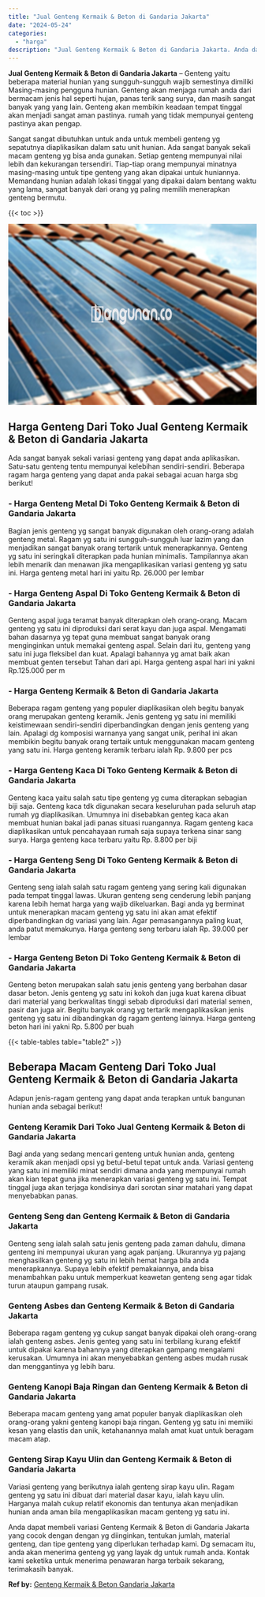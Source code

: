 ```yaml
---
title: "Jual Genteng Kermaik & Beton di Gandaria Jakarta"
date: "2024-05-24"
categories: 
  - "harga"
description: "Jual Genteng Kermaik & Beton di Gandaria Jakarta. Anda dapat membeli variasi Genteng Kermaik & Beton di Gandaria Jakarta yang cocok dengan dengan yg diingink..."
---
```


**Jual Genteng Kermaik & Beton di Gandaria Jakarta** – Genteng yaitu beberapa material hunian yang sungguh-sungguh wajib semestinya dimiliki Masing-masing pengguna hunian. Genteng akan menjaga rumah anda dari bermacam jenis hal seperti hujan, panas terik sang surya, dan masih sangat banyak yang yang lain. Genteng akan membikin keadaan tempat tinggal akan menjadi sangat aman pastinya. rumah yang tidak mempunyai genteng pastinya akan pengap.

Sangat sangat dibutuhkan untuk anda untuk membeli genteng yg sepatutnya diaplikasikan dalam satu unit hunian. Ada sangat banyak sekali macam genteng yg bisa anda gunakan. Setiap genteng mempunyai nilai lebih dan kekurangan tersendiri. Tiap-tiap orang mempunyai minatnya masing-masing untuk tipe genteng yang akan dipakai untuk huniannya. Memandang hunian adalah lokasi tinggal yang dipakai dalam bentang waktu yang lama, sangat banyak dari orang yg paling memilih menerapkan genteng bermutu.

{{< toc >}}

![Jual Genteng Kermaik & Beton di Gandaria Jakarta](/images/genteng-minimalis-murah02.png)

## Harga Genteng Dari Toko Jual Genteng Kermaik & Beton di Gandaria Jakarta

Ada sangat banyak sekali variasi genteng yang dapat anda aplikasikan. Satu-satu genteng tentu mempunyai kelebihan sendiri-sendiri. Beberapa ragam harga genteng yang dapat anda pakai sebagai acuan harga sbg berikut!

### \- Harga Genteng Metal Di Toko Genteng Kermaik & Beton di Gandaria Jakarta

Bagian jenis genteng yg sangat banyak digunakan oleh orang-orang adalah genteng metal. Ragam yg satu ini sungguh-sungguh luar lazim yang dan menjadikan sangat banyak orang tertarik untuk menerapkannya. Genteng yg satu ini seringkali diterapkan pada hunian minimalis. Tampilannya akan lebih menarik dan menawan jika mengaplikasikan variasi genteng yg satu ini. Harga genteng metal hari ini yaitu Rp. 26.000 per lembar

### \- Harga Genteng Aspal Di Toko Genteng Kermaik & Beton di Gandaria Jakarta

Genteng aspal juga teramat banyak diterapkan oleh orang-orang. Macam genteng yg satu ini diproduksi dari serat kayu dan juga aspal. Mengamati bahan dasarnya yg tepat guna membuat sangat banyak orang menginginkan untuk memakai genteng aspal. Selain dari itu, genteng yang satu ini juga fleksibel dan kuat. Apalagi bahannya yg amat baik akan membuat genten tersebut Tahan dari api. Harga genteng aspal hari ini yakni Rp.125.000 per m

### \- Harga Genteng Kermaik & Beton di Gandaria Jakarta

Beberapa ragam genteng yang populer diaplikasikan oleh begitu banyak orang merupakan genteng keramik. Jenis genteng yg satu ini memiliki keistimewaan sendiri-sendiri diperbandingkan dengan jenis genteng yang lain. Apalagi dg komposisi warnanya yang sangat unik, perihal ini akan membikin begitu banyak orang tertaik untuk menggunakan macam genteng yang satu ini. Harga genteng keramik terbaru ialah Rp. 9.800 per pcs

### \- Harga Genteng Kaca Di Toko Genteng Kermaik & Beton di Gandaria Jakarta

Genteng kaca yaitu salah satu tipe genteng yg cuma diterapkan sebagian biji saja. Genteng kaca tdk digunakan secara keseluruhan pada seluruh atap rumah yg diaplikasikan. Umumnya ini disebabkan genteg kaca akan membuat hunian bakal jadi panas situasi ruangannya. Ragam genteng kaca diaplikasikan untuk pencahayaan rumah saja supaya terkena sinar sang surya. Harga genteng kaca terbaru yaitu Rp. 8.800 per biji

### \- Harga Genteng Seng Di Toko Genteng Kermaik & Beton di Gandaria Jakarta

Genteng seng ialah salah satu ragam genteng yang sering kali digunakan pada tempat tinggal lawas. Ukuran genteng seng cenderung lebih panjang karena lebih hemat harga yang wajib dikeluarkan. Bagi anda yg berminat untuk menerapkan macam genteng yg satu ini akan amat efektif diperbandingkan dg variasi yang lain. Agar pemasangannya paling kuat, anda patut memakunya. Harga genteng seng terbaru ialah Rp. 39.000 per lembar

### \- Harga Genteng Beton Di Toko Genteng Kermaik & Beton di Gandaria Jakarta

Genteng beton merupakan salah satu jenis genteng yang berbahan dasar dasar beton. Jenis genteng yg satu ini kokoh dan juga kuat karena dibuat dari material yang berkwalitas tinggi sebab diproduksi dari material semen, pasir dan juga air. Begitu banyak orang yg tertarik mengaplikasikan jenis genteng yg satu ini dibandingkan dg ragam genteng lainnya. Harga genteng beton hari ini yakni Rp. 5.800 per buah

{{< table-tables table="table2" >}}

## Beberapa Macam Genteng Dari Toko Jual Genteng Kermaik & Beton di Gandaria Jakarta

Adapun jenis-ragam genteng yang dapat anda terapkan untuk bangunan hunian anda sebagai berikut!

### Genteng Keramik Dari Toko Jual Genteng Kermaik & Beton di Gandaria Jakarta

Bagi anda yang sedang mencari genteng untuk hunian anda, genteng keramik akan menjadi opsi yg betul-betul tepat untuk anda. Variasi genteng yang satu ini memiliki minat sendiri dimana anda yang mempunyai rumah akan kian tepat guna jika menerapkan variasi genteng yg satu ini. Tempat tinggal juga akan terjaga kondisinya dari sorotan sinar matahari yang dapat menyebabkan panas.

### Genteng Seng dan Genteng Kermaik & Beton di Gandaria Jakarta

Genteng seng ialah salah satu jenis genteng pada zaman dahulu, dimana genteng ini mempunyai ukuran yang agak panjang. Ukurannya yg pajang menghasilkan genteng yg satu ini lebih hemat harga bila anda menerapkannya. Supaya lebih efektif pemakaiannya, anda bisa menambahkan paku untuk memperkuat keawetan genteng seng agar tidak turun ataupun gampang rusak.

### Genteng Asbes dan Genteng Kermaik & Beton di Gandaria Jakarta

Beberapa ragam genteng yg cukup sangat banyak dipakai oleh orang-orang ialah genteng asbes. Jenis genteg yang satu ini terbilang kurang efektif untuk dipakai karena bahannya yang diterapkan gampang mengalami kerusakan. Umumnya ini akan menyebabkan genteng asbes mudah rusak dan menggantinya yg lebih baru.

### Genteng Kanopi Baja Ringan dan Genteng Kermaik & Beton di Gandaria Jakarta

Beberapa macam genteng yang amat populer banyak diaplikasikan oleh orang-orang yakni genteng kanopi baja ringan. Genteng yg satu ini memiiki kesan yang elastis dan unik, ketahanannya malah amat kuat untuk beragam macam atap.

### Genteng Sirap Kayu Ulin dan Genteng Kermaik & Beton di Gandaria Jakarta

Variasi genteng yang berikutnya ialah genteng sirap kayu ulin. Ragam genteng yg satu ini dibuat dari material dasar kayu, ialah kayu ulin. Harganya malah cukup relatif ekonomis dan tentunya akan menjadikan hunian anda aman bila mengaplikasikan macam genteng yg satu ini.

Anda dapat membeli variasi Genteng Kermaik & Beton di Gandaria Jakarta yang cocok dengan dengan yg diinginkan, tentukan jumlah, material genteng, dan tipe genteng yang diperlukan terhadap kami. Dg semacam itu, anda akan menerima genteng yg yang layak dg untuk rumah anda. Kontak kami seketika untuk menerima penawaran harga terbaik sekarang, terimakasih banyak.

**Ref by:**  [Genteng Kermaik & Beton  Gandaria Jakarta](https://id.wikipedia.org/wiki/Genteng)
